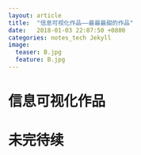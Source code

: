 ```yaml
---
layout: article
title:  "信息可视化作品——最最最甜的作品"
date:   2018-01-03 22:07:50 +0800
categories: notes_tech Jekyll
image:
  teaser: B.jpg
  feature: B.jpg
---
```

# 信息可视化作品
# 未完待续
